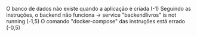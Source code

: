 O banco de dados não existe quando a aplicação é criada (-1)
Seguindo as instruções, o backend não funciona -> service "backendlivros" is not running (-1,5)
O comando "docker-compose" das instruções está errado (-0,5)
